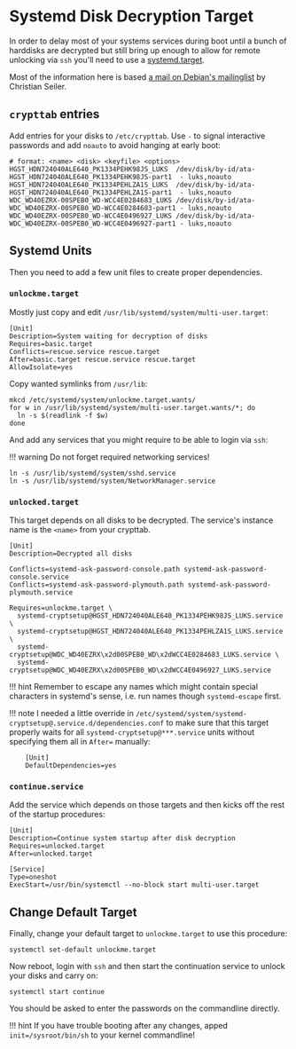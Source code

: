 # Systemd Disk Decryption Target

In order to delay most of your systems services during boot until a bunch of harddisks are decrypted
but still bring up enough to allow for remote unlocking via `ssh` you'll need to use a
[systemd.target](https://www.freedesktop.org/software/systemd/man/systemd.target.html).

Most of the information here is based
[a mail on Debian's mailinglist](https://lists.debian.org/debian-user/2015/06/msg01259.html) by
Christian Seiler.

## `crypttab` entries

Add entries for your disks to `/etc/crypttab`. Use `-` to signal interactive passwords and add
`noauto` to avoid hanging at early boot:

```
# format: <name> <disk> <keyfile> <options>
HGST_HDN724040ALE640_PK1334PEHK98JS_LUKS  /dev/disk/by-id/ata-HGST_HDN724040ALE640_PK1334PEHK98JS-part1  - luks,noauto
HGST_HDN724040ALE640_PK1334PEHLZA1S_LUKS  /dev/disk/by-id/ata-HGST_HDN724040ALE640_PK1334PEHLZA1S-part1  - luks,noauto
WDC_WD40EZRX-00SPEB0_WD-WCC4E0284683_LUKS /dev/disk/by-id/ata-WDC_WD40EZRX-00SPEB0_WD-WCC4E0284683-part1 - luks,noauto
WDC_WD40EZRX-00SPEB0_WD-WCC4E0496927_LUKS /dev/disk/by-id/ata-WDC_WD40EZRX-00SPEB0_WD-WCC4E0496927-part1 - luks,noauto
```

## Systemd Units

Then you need to add a few unit files to create proper dependencies.

### `unlockme.target`

Mostly just copy and edit `/usr/lib/systemd/system/multi-user.target`:

```
[Unit]
Description=System waiting for decryption of disks
Requires=basic.target
Conflicts=rescue.service rescue.target
After=basic.target rescue.service rescue.target
AllowIsolate=yes
```

Copy wanted symlinks from `/usr/lib`:

```
mkcd /etc/systemd/system/unlockme.target.wants/
for w in /usr/lib/systemd/system/multi-user.target.wants/*; do
  ln -s $(readlink -f $w)
done
```

And add any services that you might require to be able to login via `ssh`:

!!! warning
    Do not forget required networking services!

```
ln -s /usr/lib/systemd/system/sshd.service
ln -s /usr/lib/systemd/system/NetworkManager.service
```

### `unlocked.target`

This target depends on all disks to be decrypted. The service's instance name is the `<name>` from
your crypttab.


```
[Unit]
Description=Decrypted all disks

Conflicts=systemd-ask-password-console.path systemd-ask-password-console.service
Conflicts=systemd-ask-password-plymouth.path systemd-ask-password-plymouth.service

Requires=unlockme.target \
  systemd-cryptsetup@HGST_HDN724040ALE640_PK1334PEHK98JS_LUKS.service \
  systemd-cryptsetup@HGST_HDN724040ALE640_PK1334PEHLZA1S_LUKS.service \
  systemd-cryptsetup@WDC_WD40EZRX\x2d00SPEB0_WD\x2dWCC4E0284683_LUKS.service \
  systemd-cryptsetup@WDC_WD40EZRX\x2d00SPEB0_WD\x2dWCC4E0496927_LUKS.service
```

!!! hint
    Remember to escape any names which might contain special characters in systemd's sense, i.e.
    run names though `systemd-escape` first.

!!! note
    I needed a little override in `/etc/systemd/system/systemd-cryptsetup@.service.d/dependencies.conf`
    to make sure that this target properly waits for all `systemd-cryptsetup@***.service` units without
    specifying them all in `After=` manually:

        [Unit]
        DefaultDependencies=yes

### `continue.service`

Add the service which depends on those targets and then kicks off the rest of the startup
procedures:

```
[Unit]
Description=Continue system startup after disk decryption
Requires=unlocked.target
After=unlocked.target

[Service]
Type=oneshot
ExecStart=/usr/bin/systemctl --no-block start multi-user.target
```

## Change Default Target

Finally, change your default target to `unlockme.target` to use this procedure:

```
systemctl set-default unlockme.target
```

Now reboot, login with `ssh` and then start the continuation service to unlock your disks and carry
on:

```
systemctl start continue
```

You should be asked to enter the passwords on the commandline directly.

!!! hint
    If you have trouble booting after any changes, apped `init=/sysroot/bin/sh` to your kernel
    commandline!
